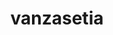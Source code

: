 ---
title: vanzasetia
github: https://github.com/vanzasetia
mode: dark
transition: 3s
archetype:
- Descriptive
---